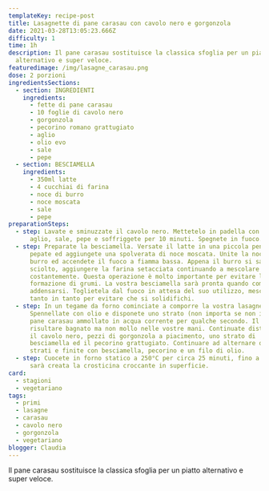 ```yaml
---
templateKey: recipe-post
title: Lasagnette di pane carasau con cavolo nero e gorgonzola
date: 2021-03-28T13:05:23.666Z
difficulty: 1
time: 1h
description: Il pane carasau sostituisce la classica sfoglia per un piatto
  alternativo e super veloce.
featuredimage: /img/lasagne_carasau.png
dose: 2 porzioni
ingredientsSections:
  - section: INGREDIENTI
    ingredients:
      - fette di pane carasau
      - 10 foglie di cavolo nero
      - gorgonzola
      - pecorino romano grattugiato
      - aglio
      - olio evo
      - sale
      - pepe
  - section: BESCIAMELLA
    ingredients:
      - 350ml latte
      - 4 cucchiai di farina
      - noce di burro
      - noce moscata
      - sale
      - pepe
preparationSteps:
  - step: Lavate e sminuzzate il cavolo nero. Mettetelo in padella con 2 teste di
      aglio, sale, pepe e soffriggete per 10 minuti. Spegnete in fuoco.
  - step: Preparate la besciamella. Versate il latte in una piccola pentola. Salate,
      pepate ed aggiungete una spolverata di noce moscata. Unite la noce di
      burro ed accendete il fuoco a fiamma bassa. Appena il burro si sarà
      sciolto, aggiungere la farina setacciata continuando a mescolare
      costantemente. Questa operazione è molto importante per evitare la
      formazione di grumi. La vostra besciamella sarà pronta quando comincerà ad
      addensarsi. Toglietela dal fuoco in attesa del suo utilizzo, mescolando di
      tanto in tanto per evitare che si solidifichi.
  - step: In un tegame da forno cominciate a comporre la vostra lasagnetta.
      Spennellate con olio e disponete uno strato (non importa se non intero) di
      pane carasau ammollato in acqua corrente per qualche secondo. Il pane deve
      risultare bagnato ma non mollo nelle vostre mani. Continuate distribuendo
      il cavolo nero, pezzi di gorgonzola a piacimento, uno strato di
      besciamella ed il pecorino grattugiato. Continuare ad alternare questi
      strati e finite con besciamella, pecorino e un filo di olio.
  - step: Cuocete in forno statico a 250°C per circa 25 minuti, fino a quando non si
      sarà creata la crosticina croccante in superficie.
card: 
  - stagioni
  - vegetariano
tags:
  - primi
  - lasagne
  - carasau
  - cavolo nero
  - gorgonzola
  - vegetariano
blogger: Claudia
---
```

Il pane carasau sostituisce la classica sfoglia per un piatto alternativo e super veloce.